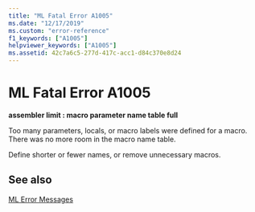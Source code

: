 ```yaml
---
title: "ML Fatal Error A1005"
ms.date: "12/17/2019"
ms.custom: "error-reference"
f1_keywords: ["A1005"]
helpviewer_keywords: ["A1005"]
ms.assetid: 42c7a6c5-277d-417c-acc1-d84c370e8d24
---
```

# ML Fatal Error A1005

**assembler limit : macro parameter name table full**

Too many parameters, locals, or macro labels were defined for a macro. There was no more room in the macro name table.

Define shorter or fewer names, or remove unnecessary macros.

## See also

[ML Error Messages](../../assembler/masm/ml-error-messages.md)<br/>